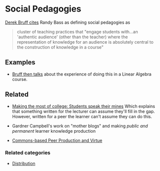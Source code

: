 # Social Pedagogies

[Derek Bruff cites](https://derekbruff.org/?p=808) Randy Bass as defining social pedagogies as
> cluster of teaching practices that "engage students with...an 'authentic audience' (other than the teacher) where the representation of knowledge for an audience is absolutely central to the construction of knowledge in a course"

## Examples

- [Bruff then talks](https://derekbruff.org/?p=808) about the experience of doing this in a Linear Algebra course.

## Related

- [Making the most of college: Students speak their mines](https://www.amazon.com/gp/product/067401359X?ie=UTF8&tag=teachwithclas-20&linkCode=xm2&camp=1789&creativeASIN=067401359X)
  Which explains that something written for the lecturer can assume they'll fill in the gap. However, written for a peer the learner can't assume they can do this.

- Gardner Campbell's work on "mother blogs" and making _public and permanent_ learner knowledge production

- [Commons-based Peer Production and Virtue](https://nissenbaum.tech.cornell.edu/papers/jopp_235.pdf)

### Related categories

- [Distribution](../Distribution)
